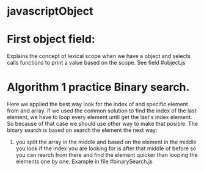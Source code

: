 # javascriptObject

# First object field:
Explains the concept of lexical scope when we have a object and selects calls functions to print a value
based on the scope.
See field #object.js

# Algorithm 1  practice Binary search.
Here we applied the best way look for the index of and specific element from and array.
if we used the common solution to find the index of the last element, we have to loop every element until get the last's index element.
So because of that case we should use other way to make that posible.
The binary search is based on search the element the next way:
1. you split the array in the middle and based on the element in the middle you look if the index you are looking for
is after that middle of before so you can rearch from there and find the element quicker than looping the elements one by one.
Example in file #binarySearch.js